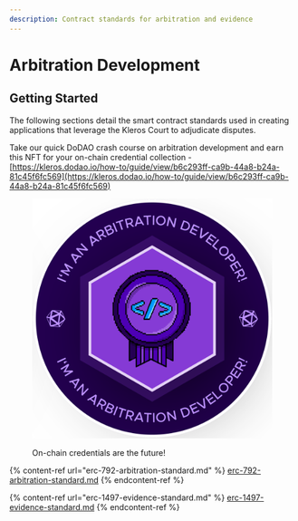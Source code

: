 ```yaml
---
description: Contract standards for arbitration and evidence
---
```


# Arbitration Development

## Getting Started

The following sections detail the smart contract standards used in creating applications that leverage the Kleros Court to adjudicate disputes.

Take our quick DoDAO crash course on arbitration development and earn this NFT for your on-chain credential collection - [https://kleros.dodao.io/how-to/guide/view/b6c293ff-ca9b-44a8-b24a-81c45f6fc569](https://kleros.dodao.io/how-to/guide/view/b6c293ff-ca9b-44a8-b24a-81c45f6fc569)

<figure><img src="../../.gitbook/assets/I&#x27;m an arbirtration dev_badge1.png" alt=""><figcaption><p>On-chain credentials are the future!</p></figcaption></figure>

{% content-ref url="erc-792-arbitration-standard.md" %}
[erc-792-arbitration-standard.md](erc-792-arbitration-standard.md)
{% endcontent-ref %}

{% content-ref url="erc-1497-evidence-standard.md" %}
[erc-1497-evidence-standard.md](erc-1497-evidence-standard.md)
{% endcontent-ref %}
